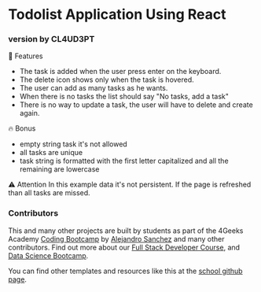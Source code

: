 # Todolist Application Using React
### version by CL4UD3PT


📝 Features
- The task is added when the user press enter on the keyboard.
- The delete icon shows only when the task is hovered.
- The user can add as many tasks as he wants.
- When there is no tasks the list should say "No tasks, add a task"
- There is no way to update a task, the user will have to delete and create again.

🔥 Bonus
- empty string task it's not allowed
- all tasks are unique
- task string is formatted with the first letter capitalized and all the remaining are lowercase

⚠️ Attention
In this example data it's not persistent. If the page is refreshed than all tasks are missed.

### Contributors
This and many other projects are built by students as part of the 4Geeks Academy [Coding Bootcamp](https://4geeksacademy.com/us/coding-bootcamp) by [Alejandro Sanchez](https://twitter.com/alesanchezr) and many other contributors. Find out more about our [Full Stack Developer Course](https://4geeksacademy.com/us/coding-bootcamps/part-time-full-stack-developer), and [Data Science Bootcamp](https://4geeksacademy.com/us/coding-bootcamps/datascience-machine-learning).

You can find other templates and resources like this at the [school github page](https://github.com/4geeksacademy/).
